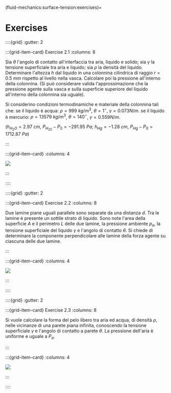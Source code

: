 (fluid-mechanics:surface-tension:exercises)=
# Exercises

::::{grid}
:gutter: 2

:::{grid-item-card} Exercise 2.1
:columns: 8

Sia $\theta$ l'angolo di contatto all'interfaccia tra aria, liquido e solido; 
sia $\gamma$ la tensione superficiale tra aria e liquido; sia $\rho$ la densità del liquido.
Determinare l'altezza $h$ dal liquido in una colonnina cilindrica di raggio $r = 0.5 \ mm$  rispetto al livello
nella vasca. Calcolare poi la pressione all'interno della colonnina.
(Si può considerare valida l'approssimazione che la pressione agente sulla vasca e sulla superficie
superiore del liquido all'interno della colonnina sia uguale).

Si considerino condizioni termodinamiche e materiale della colonnina tali che:
se il liquido è acqua: $\rho = 999 \ kg/m^3$, $\theta={1}^\circ$, $\gamma=0.073 N/m$.
se il liquido è mercurio: $\rho = 13579 \ kg/m^3$, $\theta={140}^\circ$, $\gamma=0.559 N/m$.

($h_{H_2O} = 2.97 \ cm$, $P_{H_20} - P_0 =  - 291.95 \ Pa$; $h_{Hg} = -1.28 \ cm$, $P_{Hg} - P_0 =  1712.87 \ Pa$)

:::

:::{grid-item-card}
:columns: 4

![](../../fig/cap01.png)

:::

::::

<!-- ++++++++++++++++++++++++++++++++++++++++++++++++++++++++++++++++++++++++ -->

::::{grid}
:gutter: 2

:::{grid-item-card} Exercise 2.2
:columns: 8

Due lamine piane uguali parallele sono separate da una distanza $d$. Tra le lamine è 
presente un sottile strato di liquido. Sono note l'area della superficie $A$ e il perimetro $L$ delle due lamine,
la pressione ambiente $p_a$, la tensione superficiale del liquido $\gamma$ e l'angolo di contatto $\theta$.
Si chiede di determinare la componente perpendicolare alle lamine della forza agente su ciascuna delle due lamine.

:::

:::{grid-item-card}
:columns: 4

![](../../fig/Plates4.png)

:::

::::

<!-- ++++++++++++++++++++++++++++++++++++++++++++++++++++++++++++++++++++++++ -->

::::{grid}
:gutter: 2

:::{grid-item-card} Exercise 2.3
:columns: 8

Si vuole calcolare la forma del pelo libero tra aria ed acqua, di densità $\rho$, nelle vicinanze di una parete piana infinita, conoscendo la tensione superficiale $\gamma$ e l'angolo di contatto a parete $\theta$. La pressione dell'aria è uniforme e uguale a $P_a$.

:::

:::{grid-item-card}
:columns: 4

![](../../fig/freeSurfaceShape.png)

:::

::::

<!-- ++++++++++++++++++++++++++++++++++++++++++++++++++++++++++++++++++++++++ -->
